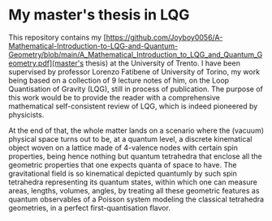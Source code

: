 # My master's thesis in LQG

This repository contains my [https://github.com/Joyboy0056/A-Mathematical-Introduction-to-LQG-and-Quantum-Geometry/blob/main/A_Mathematical_Introduction_to_LQG_and_Quantum_Geometry.pdf](master's thesis) at the University of Trento. I have been supervised by professor Lorenzo Fatibene of University of Torino, my work being based on a collection of 
9 lecture notes of him, on the Loop Quantisation of Gravity (LQG), still in process of publication. 
The purpose of this work would be to provide the reader with a comprehensive mathematical self-consistent review of LQG, which is indeed pioneered by physicists. 

At the end of that, the whole matter lands on a scenario where the (vacuum) physical space turns out to be, at a quantum level, a discrete kinematical object woven on a lattice made of 4-valence nodes with
certain spin properties, 
being hence nothing but quantum tetrahedra that enclose all the geometric properties that one expects quanta of space to have. The gravitational field is so kinematical depicted quantumly by such spin tetrahedra
representing its quantum states, within which one can measure areas, lengths, volumes, angles, by treating all these geometric features as quantum observables of a Poisson system modeling the
classical tetrahedra geometries, in a perfect first-quantisation flavor.
